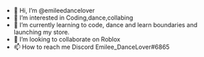 - 👋 Hi, I’m @emileedancelover
- 👀 I’m interested in Coding,dance,collabing 
- 🌱 I’m currently learning to code, dance and learn boundaries and launching my store.
- 💞️ I’m looking to collaborate on Roblox
- 📫 How to reach me Discord Emilee_DanceLover#6865

<!---
emileedancelover/emileedancelover is a ✨ special ✨ repository because its `README.md` (this file) appears on your GitHub profile.
You can click the Preview link to take a look at your changes.
--->
